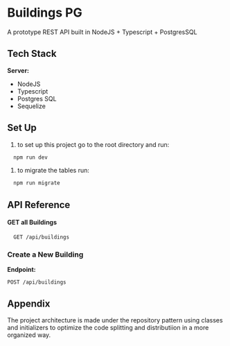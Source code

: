 
# Buildings PG

A prototype REST API built in NodeJS + Typescript + PostgresSQL

## Tech Stack

**Server:**

- NodeJS
- Typescript
- Postgres SQL
- Sequelize


## Set Up

1. to set up this project go to the root directory and run:

```bash
  npm run dev
```

1. to migrate the tables run:

```bash
  npm run migrate
```

## API Reference

#### GET all Buildings

```http
  GET /api/buildings
```
### Create a New Building

**Endpoint:**

```http
POST /api/buildings
```

## Appendix

The project architecture is made under the repository pattern using classes and initializers to optimize the code splitting and distributiion in a more organized way.